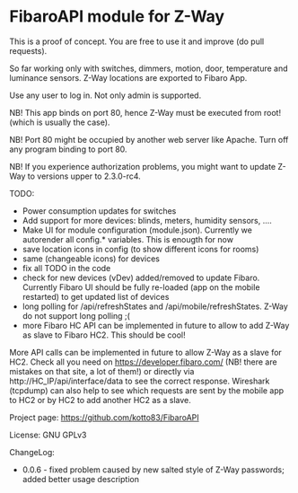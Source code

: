 # FibaroAPI module for Z-Way

This is a proof of concept. You are free to use it and improve (do pull requests).

So far working only with switches, dimmers, motion, door, temperature and luminance sensors. Z-Way locations are exported to Fibaro App.

Use any user to log in. Not only admin is supported.

NB! This app binds on port 80, hence Z-Way must be executed from root! (which is usually the case).

NB! Port 80 might be occupied by another web server like Apache. Turn off any program binding to port 80.

NB! If you experience authorization problems, you might want to update Z-Way to versions upper to 2.3.0-rc4.

TODO:
- Power consumption updates for switches
- Add support for more devices: blinds, meters, humidity sensors, ....
- Make UI for module configuration (module.json). Currently we autorender all config.* variables. This is enougth for now
- save location icons in config (to show different icons for rooms)
- same (changeable icons) for devices
- fix all TODO in the code
- check for new devices (vDev) added/removed to update Fibaro. Currently Fibaro UI should be fully re-loaded (app on the mobile restarted) to get updated list of devices
- long polling for /api/refreshStates and /api/mobile/refreshStates. Z-Way do not support long polling ;(
- more Fibaro HC API can be implemented in future to allow to add Z-Way as slave to Fibaro HC2. This should be cool!

More API calls can be implemented in future to allow Z-Way as a slave for HC2. Check all you need on https://developer.fibaro.com/ (NB! there are mistakes on that site, a lot of them!) or directly via http://HC_IP/api/interface/data to see the correct response.
Wireshark (tcpdump) can also help to see which requests are sent by the mobile app to HC2 or by HC2 to add another HC2 as a slave.

Project page: https://github.com/kotto83/FibaroAPI

License: GNU GPLv3

ChangeLog:
- 0.0.6 - fixed problem caused by new salted style of Z-Way passwords; added better usage description
